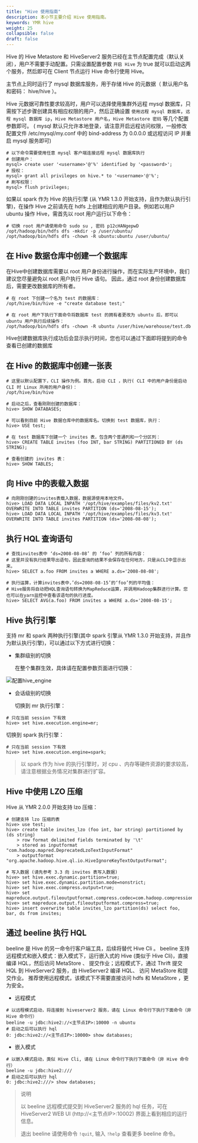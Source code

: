 ```yaml
---
title: "Hive 使用指南"
description: 本小节主要介绍 Hive 使用指南。 
keywords: YMR hive
weight: 25
collapsible: false
draft: false
---
```



Hive 的 Hive Metastore 和 HiveServer2 服务已经在主节点配置完成（默认关闭），用户不需要手动配置。只需设置配置参数 `开启 Hive` 为 true 就可以启动这两个服务，然后即可在 Client 节点运行 Hive 命令行使用 Hive。

主节点上同时运行了 mysql 数据库服务，用于存储 Hive 的元数据（ 默认用户名和密码： hive/hive ）。

Hive 元数据可靠性要求较高时，用户可以选择使用集群外远程 mysql 数据库，只需按下述步骤创建具有相应权限的用户，然后正确设置 `使用远程 mysql 数据库`，`远程 mysql 数据库 ip`，`Hive Metastore 用户名`，`Hive Metastore 密码` 等几个配置参数即可。 ( mysql 默认只允许本地登录，请注意开启远程访问权限，一般修改配置文件 /etc/mysql/my.conf 中的 bind-address 为 0.0.0.0 或远程访问 IP 并重启 mysql 服务即可)

```shell
# 以下命令需要使用任意 mysql 客户端连接远程 mysql 数据库执行
# 创建用户：
mysql> create user '<username>'@'%' identified by '<password>';
# 授权：
mysql> grant all privileges on hive.* to '<username>'@'%';
# 刷写权限：
mysql> flush privileges;
```

如果以 spark 作为 Hive 的执行引擎 (从 YMR 1.3.0 开始支持，且作为默认执行引擎)，在操作 Hive 之前请先在 hdfs 上创建相应的用户目录。例如若以用户 ubuntu 操作 Hive，需首先以 root 用户运行以下命令：

```shell
# 切换 root 用户请使用命令 sudo su , 密码 p12cHANgepwD
/opt/hadoop/bin/hdfs dfs -mkdir -p /user/ubuntu/
/opt/hadoop/bin/hdfs dfs -chown -R ubuntu:ubuntu /user/ubuntu/
```

## 在 Hive 数据仓库中创建一个数据库

在Hive中创建数据库需要以 root 用户身份进行操作，而在实际生产环境中，我们建议您尽量避免以 root 用户执行 Hive 语句。 因此，通过 root 身份创建数据库后，需要更改数据库的所有者。

```shell
# 在 root 下创建一个名为 test 的数据库：
/opt/hive/bin/hive -e "create database test;"

# 在 root 用户下执行下面命令将数据库 test 的拥有者更改为 ubuntu 后，即可以 ubuntu 用户执行后续操作：
/opt/hadoop/bin/hdfs dfs -chown -R ubuntu /user/hive/warehouse/test.db
```

Hive创建数据库执行成功后会显示执行时间，您也可以通过下面即将提到的命令查看已创建的数据库

## 在 Hive 的数据库中创建一张表

```shell
# 这里以默认配置下，CLI 操作为例。首先，启动 CLI ，执行( CLI 中的用户身份是启动 CLI 时 Linux 所用的用户身份)：
/opt/hive/bin/hive

# 启动之后，查看刚刚创建的数据库：
hive> SHOW DATABASES;

# 可以看到目前 Hive 数据仓库中的数据库名。切换到 test 数据库，执行：
hive> USE test;

# 在 test 数据库下创建一个 invites 表，包含两个普通列和一个分区列：
hive> CREATE TABLE invites (foo INT, bar STRING) PARTITIONED BY (ds STRING);

# 查看创建的 invites 表：
hive> SHOW TABLES;
```

## 向 Hive 中的表载入数据

```shell
# 向刚刚创建的invites表载入数据，数据源使用本地文件。
hive> LOAD DATA LOCAL INPATH '/opt/hive/examples/files/kv2.txt' OVERWRITE INTO TABLE invites PARTITION (ds='2008-08-15');
hive> LOAD DATA LOCAL INPATH '/opt/hive/examples/files/kv3.txt' OVERWRITE INTO TABLE invites PARTITION (ds='2008-08-08');
```

## 执行 HQL 查询语句

```shell
# 查找invites表中 ‘ds=2008-08-08’ 的 ‘foo’ 列的所有内容：
# 这里并没有执行结果导出语句，因此查询的结果不会保存在任何地方，只是从CLI中显示出来。
hive> SELECT a.foo FROM invites a WHERE a.ds='2008-08-08';

# 执行运算，计算invites表中，’ds=2008-08-15’的‘foo’列的平均值：
# Hive服务将自动把HQL查询语句转换为MapReduce运算，并调用Hadoop集群进行计算。您也可以在yarn监控中查看该语句的执行进度。
hive> SELECT AVG(a.foo) FROM invites a WHERE a.ds='2008-08-15';
```

## Hive 执行引擎
支持 mr 和 spark 两种执行引擎(其中 spark 引擎从 YMR 1.3.0 开始支持，并且作为默认执行引擎)，可以通过以下方式进行切换：

- 集群级别的切换  

    在整个集群生效，具体请在配置参数页面进行切换：

![配置hive_engine](../../../_images/hive_engine_switch.png)

- 会话级别的切换  

   切换到 mr 执行引擎：

```shell
# 只在当前 session 下有效
hive> set hive.execution.engine=mr;
```
切换到 spark 执行引擎：
```shell
# 只在当前 session 下有效
hive> set hive.execution.engine=spark;
```

>以 spark 作为 hive 的执行引擎时，对 cpu 、内存等硬件资源的要求较高，请注意根据业务情况对集群进行扩容。

## Hive 中使用 LZO 压缩

Hive 从 YMR 2.0.0 开始支持 lzo 压缩：

```shell
# 创建支持 lzo 压缩的表
hive> use test;
hive> create table invites_lzo (foo int, bar string) partitioned by (ds string) 
    > row format delimited fields terminated by '\t' 
    > stored as inputformat "com.hadoop.mapred.DeprecatedLzoTextInputFormat" 
    > outputformat "org.apache.hadoop.hive.ql.io.HiveIgnoreKeyTextOutputFormat";

# 写入数据 (请先参考 3.3 向 invites 表写入数据)
hive> set hive.exec.dynamic.partition=true;
hive> set hive.exec.dynamic.partition.mode=nonstrict;
hive> set hive.exec.compress.output=true;
hive> set mapreduce.output.fileoutputformat.compress.codec=com.hadoop.compression.lzo.LzopCodec;
hive> set mapreduce.output.fileoutputformat.compress=true;
hive> insert overwrite table invites_lzo partition(ds) select foo, bar, ds from invites;
```

## 通过 beeline 执行 HQL

beeline 是 Hive 的另一命令行客户端工具，后续将替代 Hive Cli 。 beeline 支持远程模式和嵌入模式：嵌入模式下，运行嵌入式的 Hive (类似于 Hive Cli)，直接编译 HQL，然后访问 MetaStore 、 提交作业；远程模式下，通过 Thrift 提交 HQL 到 HiveServer2 服务，由 HiveServer2 编译 HQL、 访问 MetaStore 和提交作业。 推荐使用远程模式，该模式下不需要直接访问 hdfs 和 MetaStore ，更为安全。

- 远程模式  

```shell
# 以远程模式启动，将连接到 hiveserver2 服务，请在 Linux 命令行下执行下面命令（非 Hive 命令行）
beeline -u jdbc:hive2://<主节点IP>:10000 -n ubuntu
# 启动之后可以执行 hql
0: jdbc:hive2://<主节点IP>:10000> show databases;
```

- 嵌入模式  

```shell
# 以嵌入模式启动，类似 Hive Cli, 请在 Linux 命令行下执行下面命令（非 Hive 命令行）
beeline -u jdbc:hive2:///
# 启动之后可以执行 hql
0: jdbc:hive2:///> show databases;
```

> 说明
>
> 以 beeline 远程模式提交到 HiveServer2 服务的 hql 任务，可在 HiveServer2 WEB UI (http://<主节点IP\>:10002) 界面上看到相应的运行信息。
>
> 退出 beeline 请使用命令 `!quit`, 输入 `!help` 查看更多 beeline 命令。
